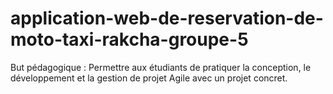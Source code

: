 # application-web-de-reservation-de-moto-taxi-rakcha-groupe-5
But pédagogique : Permettre aux étudiants de pratiquer la conception, le développement et la gestion de projet Agile avec un projet concret.
